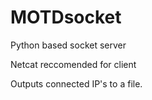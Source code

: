 # MOTDsocket
Python based socket server

Netcat reccomended for client

Outputs connected IP's to a file.
